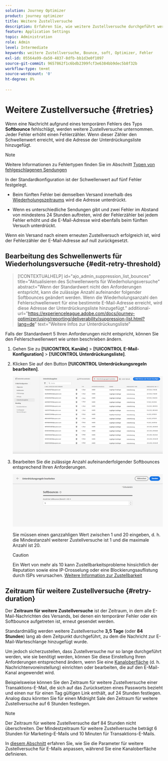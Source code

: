 ```yaml
---
solution: Journey Optimizer
product: journey optimizer
title: Weitere Zustellversuche
description: Erfahren Sie, wie weitere Zustellversuche durchgeführt werden, bevor eine Adresse an die Unterdrückungsliste gesendet wird.
feature: Application Settings
topic: Administration
role: Admin
level: Intermediate
keywords: weitere Zustellversuche, Bounce, soft, Optimizer, Fehler
exl-id: 05564a99-da50-4837-8dfb-bb1d3e0f1097
source-git-commit: 9657862f1c6bdb2399fcf3e6384bb9dec5b8f32b
workflow-type: tm+mt
source-wordcount: '0'
ht-degree: 0%

---
```


# Weitere Zustellversuche {#retries}

Wenn eine Nachricht aufgrund eines temporären Fehlers des Typs **Softbounce** fehlschlägt, werden weitere Zustellversuche unternommen. Jeder Fehler erhöht einen Fehlerzähler. Wenn dieser Zähler den Schwellenwert erreicht, wird die Adresse der Unterdrückungsliste hinzugefügt.

>[!NOTE]
>
>Weitere Informationen zu Fehlertypen finden Sie im Abschnitt [Typen von fehlgeschlagenen Sendungen](../reports/suppression-list.md#delivery-failures)

In der Standardkonfiguration ist der Schwellenwert auf fünf Fehler festgelegt.

* Beim fünften Fehler bei demselben Versand innerhalb des [Wiederholungszeitraums](#retry-duration) wird die Adresse unterdrückt.

* Wenn es unterschiedliche Sendungen gibt und zwei Fehler im Abstand von mindestens 24 Stunden auftreten, wird der Fehlerzähler bei jedem Fehler erhöht und die E-Mail-Adresse wird ebenfalls beim fünften Versuch unterdrückt.

Wenn ein Versand nach einem erneuten Zustellversuch erfolgreich ist, wird der Fehlerzähler der E-Mail-Adresse auf null zurückgesetzt.

## Bearbeitung des Schwellenwerts für Wiederholungsversuche {#edit-retry-threshold}

>[!CONTEXTUALHELP]
>id="ajo_admin_suppression_list_bounces"
>title="Aktualisieren des Schwellenwerts für Wiederholungsversuche"
>abstract="Wenn der Standardwert nicht den Anforderungen entspricht, kann die zulässige Anzahl aufeinander folgender Softbounces geändert werden. Wenn die Wiederholungsanzahl den Fehlerschwellenwert für eine bestimmte E-Mail-Adresse erreicht, wird diese Adresse der Unterdrückungsliste hinzugefügt."
>additional-url="https://experienceleague.adobe.com/docs/journey-optimizer/using/reporting/deliverability/suppression-list.html?lang=de" text="Weitere Infos zur Unterdrückungsliste"

Falls der Standardwert 5 Ihren Anforderungen nicht entspricht, können Sie den Fehlerschwellenwert wie unten beschrieben ändern.

1. Gehen Sie zu **[!UICONTROL Kanäle]** > **[!UICONTROL E-Mail-Konfiguration]** > **[!UICONTROL Unterdrückungsliste]**.

1. Klicken Sie auf den Button **[!UICONTROL Unterdrückungsregeln bearbeiten]**.

   ![](assets/suppression-list-edit-retries.png)

1. Bearbeiten Sie die zulässige Anzahl aufeinanderfolgender Softbounces entsprechend Ihren Anforderungen.

   ![](assets/suppression-list-edit-soft-bounces.png)

   Sie müssen einen ganzzahligen Wert zwischen 1 und 20 eingeben, d. h. die Mindestanzahl weiterer Zustellversuche ist 1 und die maximale Anzahl ist 20.

   >[!CAUTION]
   >
   >Ein Wert von mehr als 10 kann Zustellbarkeitsprobleme hinsichtlich der Reputation sowie eine IP-Drosselung oder eine Blockierungsauflistung durch ISPs verursachen. [Weitere Information zur Zustellbarkeit](../reports/deliverability.md)

## Zeitraum für weitere Zustellversuche {#retry-duration}

Der **Zeitraum für weitere Zustellversuche** ist der Zeitraum, in dem alle E-Mail-Nachrichten des Versands, bei denen ein temporärer Fehler oder ein Softbounce aufgetreten ist, erneut gesendet werden.

Standardmäßig werden weitere Zustellversuche **3,5 Tage** (oder **84 Stunden**) lang ab dem Zeitpunkt durchgeführt, zu dem die Nachricht zur E-Mail-Warteschlange hinzugefügt wurde.

Um jedoch sicherzustellen, dass Zustellversuche nur so lange durchgeführt werden, wie sie benötigt werden, können Sie diese Einstellung Ihren Anforderungen entsprechend ändern, wenn Sie eine [Kanaloberfläche](channel-surfaces.md) (d. h. Nachrichtenvoreinstellung) einrichten oder bearbeiten, die auf den E-Mail-Kanal angewendet wird.

Beispielsweise können Sie den Zeitraum für weitere Zustellversuche einer Transaktions-E-Mail, die sich auf das Zurücksetzen eines Passworts bezieht und einen nur für einen Tag gültigen Link enthält, auf 24 Stunden festlegen. Analog dazu könnten Sie für einen Midnight Sale den Zeitraum für weitere Zustellversuche auf 6 Stunden festlegen.

>[!NOTE]
>
>Der Zeitraum für weitere Zustellversuche darf 84 Stunden nicht überschreiten. Der Mindestzeitraum für weitere Zustellversuche beträgt 6 Stunden für Marketing-E-Mails und 10 Minuten für Transaktions-E-Mails.

In [diesem Abschnitt](../email/email-settings.md#email-retry) erfahren Sie, wie Sie die Parameter für weitere Zustellversuche für E-Mails anpassen, während Sie eine Kanaloberfläche definieren.

